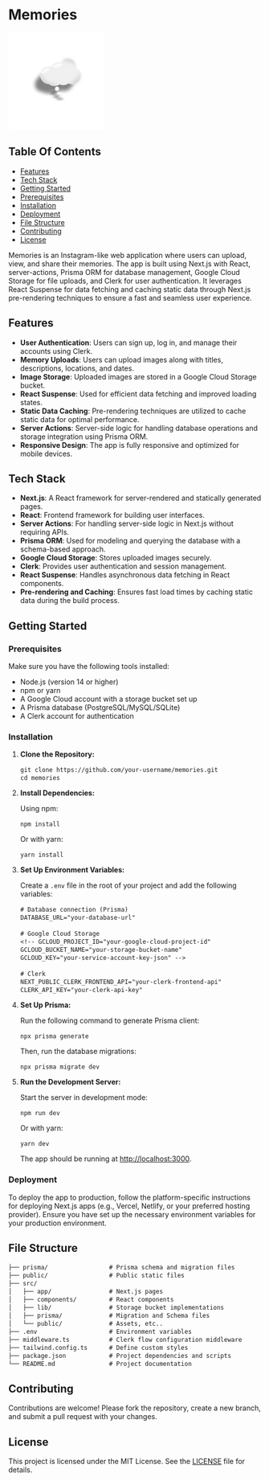 # Memories

<img src="public/assets/logo.svg" alt="Logo" />

## Table Of Contents

- [Features](#features)
- [Tech Stack](#tech-stack)
- [Getting Started](#getting-started)
- [Prerequisites](#prerequisites)
- [Installation](#installation)
- [Deployment](#deployment)
- [File Structure](#file-structure)
- [Contributing](#contributing)
- [License](#license)

Memories is an Instagram-like web application where users can upload, view, and share their memories. The app is built using Next.js with React, server-actions, Prisma ORM for database management, Google Cloud Storage for file uploads, and Clerk for user authentication. It leverages React Suspense for data fetching and caching static data through Next.js pre-rendering techniques to ensure a fast and seamless user experience.

## Features

- **User Authentication**: Users can sign up, log in, and manage their accounts using Clerk.
- **Memory Uploads**: Users can upload images along with titles, descriptions, locations, and dates.
- **Image Storage**: Uploaded images are stored in a Google Cloud Storage bucket.
- **React Suspense**: Used for efficient data fetching and improved loading states.
- **Static Data Caching**: Pre-rendering techniques are utilized to cache static data for optimal performance.
- **Server Actions**: Server-side logic for handling database operations and storage integration using Prisma ORM.
- **Responsive Design**: The app is fully responsive and optimized for mobile devices.

## Tech Stack

- **Next.js**: A React framework for server-rendered and statically generated pages.
- **React**: Frontend framework for building user interfaces.
- **Server Actions**: For handling server-side logic in Next.js without requiring APIs.
- **Prisma ORM**: Used for modeling and querying the database with a schema-based approach.
- **Google Cloud Storage**: Stores uploaded images securely.
- **Clerk**: Provides user authentication and session management.
- **React Suspense**: Handles asynchronous data fetching in React components.
- **Pre-rendering and Caching**: Ensures fast load times by caching static data during the build process.

## Getting Started

### Prerequisites

Make sure you have the following tools installed:

- Node.js (version 14 or higher)
- npm or yarn
- A Google Cloud account with a storage bucket set up
- A Prisma database (PostgreSQL/MySQL/SQLite)
- A Clerk account for authentication

### Installation

1. **Clone the Repository:**

   ```
   git clone https://github.com/your-username/memories.git
   cd memories
   ```

2. **Install Dependencies:**

   Using npm:

   ```
   npm install
   ```

   Or with yarn:

   ```
   yarn install
   ```

3. **Set Up Environment Variables:**

   Create a `.env` file in the root of your project and add the following variables:

   ```
   # Database connection (Prisma)
   DATABASE_URL="your-database-url"

   # Google Cloud Storage
   <!-- GCLOUD_PROJECT_ID="your-google-cloud-project-id"
   GCLOUD_BUCKET_NAME="your-storage-bucket-name"
   GCLOUD_KEY="your-service-account-key-json" -->

   # Clerk
   NEXT_PUBLIC_CLERK_FRONTEND_API="your-clerk-frontend-api"
   CLERK_API_KEY="your-clerk-api-key"
   ```

4. **Set Up Prisma:**

   Run the following command to generate Prisma client:

   ```
   npx prisma generate
   ```

   Then, run the database migrations:

   ```
   npx prisma migrate dev
   ```

5. **Run the Development Server:**

   Start the server in development mode:

   ```
   npm run dev
   ```

   Or with yarn:

   ```
   yarn dev
   ```

   The app should be running at [http://localhost:3000](http://localhost:3000).

### Deployment

To deploy the app to production, follow the platform-specific instructions for deploying Next.js apps (e.g., Vercel, Netlify, or your preferred hosting provider). Ensure you have set up the necessary environment variables for your production environment.

## File Structure

```
├── prisma/                 # Prisma schema and migration files
├── public/                 # Public static files
├── src/
│   ├── app/                # Next.js pages
│   ├── components/         # React components
│   ├── lib/                # Storage bucket implementations
│   ├── prisma/             # Migration and Schema files
│   └── public/             # Assets, etc..
├── .env                    # Environment variables
├── middleware.ts           # Clerk flow configuration middleware
├── tailwind.config.ts      # Define custom styles
├── package.json            # Project dependencies and scripts
└── README.md               # Project documentation
```

## Contributing

Contributions are welcome! Please fork the repository, create a new branch, and submit a pull request with your changes.

## License

This project is licensed under the MIT License. See the [LICENSE](LICENSE) file for details.
